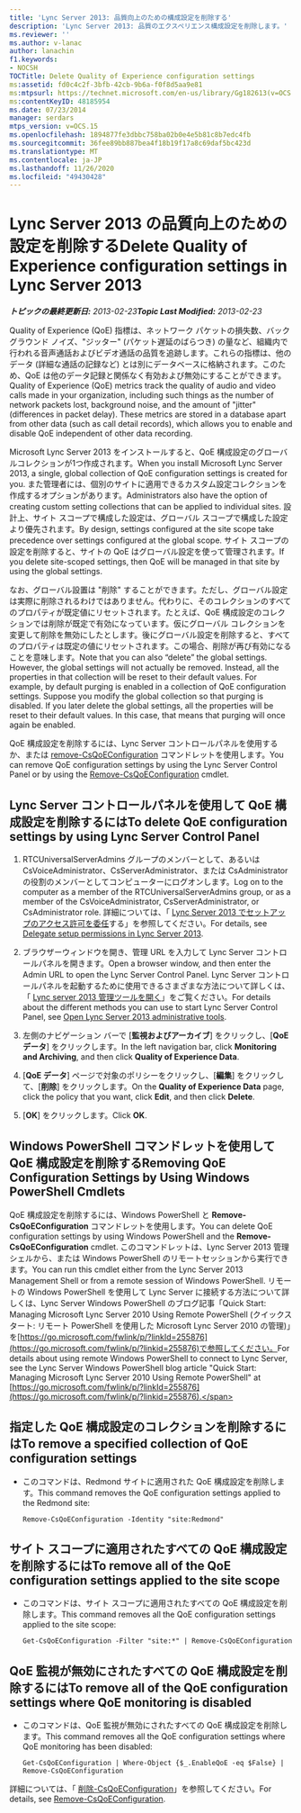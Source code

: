 ```yaml
---
title: 'Lync Server 2013: 品質向上のための構成設定を削除する'
description: 'Lync Server 2013: 品質のエクスペリエンス構成設定を削除します。'
ms.reviewer: ''
ms.author: v-lanac
author: lanachin
f1.keywords:
- NOCSH
TOCTitle: Delete Quality of Experience configuration settings
ms:assetid: fd0c4c2f-3bfb-42cb-9b6a-f0f8d5aa9e81
ms:mtpsurl: https://technet.microsoft.com/en-us/library/Gg182613(v=OCS.15)
ms:contentKeyID: 48185954
ms.date: 07/23/2014
manager: serdars
mtps_version: v=OCS.15
ms.openlocfilehash: 1894877fe3dbbc758ba02b0e4e5b81c8b7edc4fb
ms.sourcegitcommit: 36fee89bb887bea4f18b19f17a8c69daf5bc423d
ms.translationtype: MT
ms.contentlocale: ja-JP
ms.lasthandoff: 11/26/2020
ms.locfileid: "49430428"
---
```

# <a name="delete-quality-of-experience-configuration-settings-in-lync-server-2013"></a><span data-ttu-id="20fce-103">Lync Server 2013 の品質向上のための設定を削除する</span><span class="sxs-lookup"><span data-stu-id="20fce-103">Delete Quality of Experience configuration settings in Lync Server 2013</span></span>

<div data-xmlns="http://www.w3.org/1999/xhtml">

<div class="topic" data-xmlns="http://www.w3.org/1999/xhtml" data-msxsl="urn:schemas-microsoft-com:xslt" data-cs="https://msdn.microsoft.com/">

<div data-asp="https://msdn2.microsoft.com/asp">



</div>

<div id="mainSection">

<div id="mainBody"><span data-ttu-id="20fce-104">

<span> </span></span><span class="sxs-lookup"><span data-stu-id="20fce-104">

<span> </span></span></span>

<span data-ttu-id="20fce-105">_**トピックの最終更新日:** 2013-02-23_</span><span class="sxs-lookup"><span data-stu-id="20fce-105">_**Topic Last Modified:** 2013-02-23_</span></span>

<span data-ttu-id="20fce-p101">Quality of Experience (QoE) 指標は、ネットワーク パケットの損失数、バックグラウンド ノイズ、"ジッター" (パケット遅延のばらつき) の量など、組織内で行われる音声通話およびビデオ通話の品質を追跡します。これらの指標は、他のデータ (詳細な通話の記録など) とは別にデータベースに格納されます。このため、QoE は他のデータ記録と関係なく有効および無効にすることができます。</span><span class="sxs-lookup"><span data-stu-id="20fce-p101">Quality of Experience (QoE) metrics track the quality of audio and video calls made in your organization, including such things as the number of network packets lost, background noise, and the amount of "jitter" (differences in packet delay). These metrics are stored in a database apart from other data (such as call detail records), which allows you to enable and disable QoE independent of other data recording.</span></span>

<span data-ttu-id="20fce-108">Microsoft Lync Server 2013 をインストールすると、QoE 構成設定のグローバルコレクションが1つ作成されます。</span><span class="sxs-lookup"><span data-stu-id="20fce-108">When you install Microsoft Lync Server 2013, a single, global collection of QoE configuration settings is created for you.</span></span> <span data-ttu-id="20fce-109">また管理者には、個別のサイトに適用できるカスタム設定コレクションを作成するオプションがあります。</span><span class="sxs-lookup"><span data-stu-id="20fce-109">Administrators also have the option of creating custom setting collections that can be applied to individual sites.</span></span> <span data-ttu-id="20fce-110">設計上、サイト スコープで構成した設定は、グローバル スコープで構成した設定より優先されます。</span><span class="sxs-lookup"><span data-stu-id="20fce-110">By design, settings configured at the site scope take precedence over settings configured at the global scope.</span></span> <span data-ttu-id="20fce-111">サイト スコープの設定を削除すると、サイトの QoE はグローバル設定を使って管理されます。</span><span class="sxs-lookup"><span data-stu-id="20fce-111">If you delete site-scoped settings, then QoE will be managed in that site by using the global settings.</span></span>

<span data-ttu-id="20fce-p103">なお、グローバル設置は "削除" することができます。ただし、グローバル設定は実際に削除されるわけではありません。代わりに、そのコレクションのすべてのプロパティが既定値にリセットされます。たとえば、QoE 構成設定のコレクションでは削除が既定で有効になっています。仮にグローバル コレクションを変更して削除を無効にしたとします。後にグローバル設定を削除すると、すべてのプロパティは既定の値にリセットされます。この場合、削除が再び有効になることを意味します。</span><span class="sxs-lookup"><span data-stu-id="20fce-p103">Note that you can also “delete” the global settings. However, the global settings will not actually be removed. Instead, all the properties in that collection will be reset to their default values. For example, by default purging is enabled in a collection of QoE configuration settings. Suppose you modify the global collection so that purging is disabled. If you later delete the global settings, all the properties will be reset to their default values. In this case, that means that purging will once again be enabled.</span></span>

<span data-ttu-id="20fce-119">QoE 構成設定を削除するには、Lync Server コントロールパネルを使用するか、または [remove-CsQoEConfiguration](https://docs.microsoft.com/powershell/module/skype/Remove-CsQoEConfiguration) コマンドレットを使用します。</span><span class="sxs-lookup"><span data-stu-id="20fce-119">You can remove QoE configuration settings by using the Lync Server Control Panel or by using the [Remove-CsQoEConfiguration](https://docs.microsoft.com/powershell/module/skype/Remove-CsQoEConfiguration) cmdlet.</span></span>

<div>

## <a name="to-delete-qoe-configuration-settings-by-using-lync-server-control-panel"></a><span data-ttu-id="20fce-120">Lync Server コントロールパネルを使用して QoE 構成設定を削除するには</span><span class="sxs-lookup"><span data-stu-id="20fce-120">To delete QoE configuration settings by using Lync Server Control Panel</span></span>

1.  <span data-ttu-id="20fce-121">RTCUniversalServerAdmins グループのメンバーとして、あるいは CsVoiceAdministrator、CsServerAdministrator、または CsAdministrator の役割のメンバーとしてコンピューターにログオンします。</span><span class="sxs-lookup"><span data-stu-id="20fce-121">Log on to the computer as a member of the RTCUniversalServerAdmins group, or as a member of the CsVoiceAdministrator, CsServerAdministrator, or CsAdministrator role.</span></span> <span data-ttu-id="20fce-122">詳細については、「 [Lync Server 2013 でセットアップのアクセス許可を委任](lync-server-2013-delegate-setup-permissions.md)する」を参照してください。</span><span class="sxs-lookup"><span data-stu-id="20fce-122">For details, see [Delegate setup permissions in Lync Server 2013](lync-server-2013-delegate-setup-permissions.md).</span></span>

2.  <span data-ttu-id="20fce-123">ブラウザーウィンドウを開き、管理 URL を入力して Lync Server コントロールパネルを開きます。</span><span class="sxs-lookup"><span data-stu-id="20fce-123">Open a browser window, and then enter the Admin URL to open the Lync Server Control Panel.</span></span> <span data-ttu-id="20fce-124">Lync Server コントロールパネルを起動するために使用できるさまざまな方法について詳しくは、「 [Lync server 2013 管理ツールを開く](lync-server-2013-open-lync-server-administrative-tools.md)」をご覧ください。</span><span class="sxs-lookup"><span data-stu-id="20fce-124">For details about the different methods you can use to start Lync Server Control Panel, see [Open Lync Server 2013 administrative tools](lync-server-2013-open-lync-server-administrative-tools.md).</span></span>

3.  <span data-ttu-id="20fce-125">左側のナビゲーション バーで [**監視およびアーカイブ**] をクリックし、[**QoE データ**] をクリックします。</span><span class="sxs-lookup"><span data-stu-id="20fce-125">In the left navigation bar, click **Monitoring and Archiving**, and then click **Quality of Experience Data**.</span></span>

4.  <span data-ttu-id="20fce-126">[**QoE データ**] ページで対象のポリシーをクリックし、[**編集**] をクリックして、[**削除**] をクリックします。</span><span class="sxs-lookup"><span data-stu-id="20fce-126">On the **Quality of Experience Data** page, click the policy that you want, click **Edit**, and then click **Delete**.</span></span>

5.  <span data-ttu-id="20fce-127">[**OK**] をクリックします。</span><span class="sxs-lookup"><span data-stu-id="20fce-127">Click **OK**.</span></span>

</div>

<div>

## <a name="removing-qoe-configuration-settings-by-using-windows-powershell-cmdlets"></a><span data-ttu-id="20fce-128">Windows PowerShell コマンドレットを使用して QoE 構成設定を削除する</span><span class="sxs-lookup"><span data-stu-id="20fce-128">Removing QoE Configuration Settings by Using Windows PowerShell Cmdlets</span></span>

<span data-ttu-id="20fce-129">QoE 構成設定を削除するには、Windows PowerShell と **Remove-CsQoEConfiguration** コマンドレットを使用します。</span><span class="sxs-lookup"><span data-stu-id="20fce-129">You can delete QoE configuration settings by using Windows PowerShell and the **Remove-CsQoEConfiguration** cmdlet.</span></span> <span data-ttu-id="20fce-130">このコマンドレットは、Lync Server 2013 管理シェルから、または Windows PowerShell のリモートセッションから実行できます。</span><span class="sxs-lookup"><span data-stu-id="20fce-130">You can run this cmdlet either from the Lync Server 2013 Management Shell or from a remote session of Windows PowerShell.</span></span> <span data-ttu-id="20fce-131">リモートの Windows PowerShell を使用して Lync Server に接続する方法について詳しくは、Lync Server Windows PowerShell のブログ記事「Quick Start: Managing Microsoft Lync Server 2010 Using Remote PowerShell (クイックスタート: リモート PowerShell を使用した Microsoft Lync Server 2010 の管理)」を[https://go.microsoft.com/fwlink/p/?linkId=255876](https://go.microsoft.com/fwlink/p/?linkid=255876)で参照してください。</span><span class="sxs-lookup"><span data-stu-id="20fce-131">For details about using remote Windows PowerShell to connect to Lync Server, see the Lync Server Windows PowerShell blog article "Quick Start: Managing Microsoft Lync Server 2010 Using Remote PowerShell" at [https://go.microsoft.com/fwlink/p/?linkId=255876](https://go.microsoft.com/fwlink/p/?linkid=255876).</span></span>

<div>

## <a name="to-remove-a-specified-collection-of-qoe-configuration-settings"></a><span data-ttu-id="20fce-132">指定した QoE 構成設定のコレクションを削除するには</span><span class="sxs-lookup"><span data-stu-id="20fce-132">To remove a specified collection of QoE configuration settings</span></span>

  - <span data-ttu-id="20fce-133">このコマンドは、Redmond サイトに適用された QoE 構成設定を削除します。</span><span class="sxs-lookup"><span data-stu-id="20fce-133">This command removes the QoE configuration settings applied to the Redmond site:</span></span>
    
        Remove-CsQoEConfiguration -Identity "site:Redmond"

</div>

<div>

## <a name="to-remove-all-of-the-qoe-configuration-settings-applied-to-the-site-scope"></a><span data-ttu-id="20fce-134">サイト スコープに適用されたすべての QoE 構成設定を削除するには</span><span class="sxs-lookup"><span data-stu-id="20fce-134">To remove all of the QoE configuration settings applied to the site scope</span></span>

  - <span data-ttu-id="20fce-135">このコマンドは、サイト スコープに適用されたすべての QoE 構成設定を削除します。</span><span class="sxs-lookup"><span data-stu-id="20fce-135">This command removes all the QoE configuration settings applied to the site scope:</span></span>
    
        Get-CsQoEConfiguration -Filter "site:*" | Remove-CsQoEConfiguration

</div>

<div>

## <a name="to-remove-all-of-the-qoe-configuration-settings-where-qoe-monitoring-is-disabled"></a><span data-ttu-id="20fce-136">QoE 監視が無効にされたすべての QoE 構成設定を削除するには</span><span class="sxs-lookup"><span data-stu-id="20fce-136">To remove all of the QoE configuration settings where QoE monitoring is disabled</span></span>

  - <span data-ttu-id="20fce-137">このコマンドは、QoE 監視が無効にされたすべての QoE 構成設定を削除します。</span><span class="sxs-lookup"><span data-stu-id="20fce-137">This command removes all the QoE configuration settings where QoE monitoring has been disabled:</span></span>
    
        Get-CsQoEConfiguration | Where-Object {$_.EnableQoE -eq $False} | Remove-CsQoEConfiguration

</div>

<span data-ttu-id="20fce-138">詳細については、「 [削除-CsQoEConfiguration](https://docs.microsoft.com/powershell/module/skype/Remove-CsQoEConfiguration)」を参照してください。</span><span class="sxs-lookup"><span data-stu-id="20fce-138">For details, see [Remove-CsQoEConfiguration](https://docs.microsoft.com/powershell/module/skype/Remove-CsQoEConfiguration).</span></span>

<span data-ttu-id="20fce-139"></div>

</div>

<span> </span>

</div>

</div>

</span><span class="sxs-lookup"><span data-stu-id="20fce-139"></div>

</div>

<span> </span>

</div>

</div>

</span></span></div>

